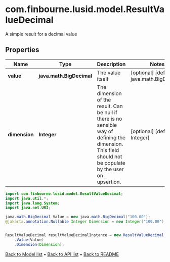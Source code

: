 # com.finbourne.lusid.model.ResultValueDecimal
A simple result for a decimal value

## Properties

Name | Type | Description | Notes
------------ | ------------- | ------------- | -------------
**value** | **java.math.BigDecimal** | The value itself | [optional] [default to java.math.BigDecimal]
**dimension** | **Integer** | The dimension of the result. Can be null if there is no sensible way of defining the dimension. This field should not be  populate by the user on upsertion. | [optional] [default to Integer]

```java
import com.finbourne.lusid.model.ResultValueDecimal;
import java.util.*;
import java.lang.System;
import java.net.URI;

java.math.BigDecimal Value = new java.math.BigDecimal("100.00");
@jakarta.annotation.Nullable Integer Dimension = new Integer("100.00");


ResultValueDecimal resultValueDecimalInstance = new ResultValueDecimal()
    .Value(Value)
    .Dimension(Dimension);
```


[Back to Model list](../README.md#documentation-for-models) &#8226; [Back to API list](../README.md#documentation-for-api-endpoints) &#8226; [Back to README](../README.md)
